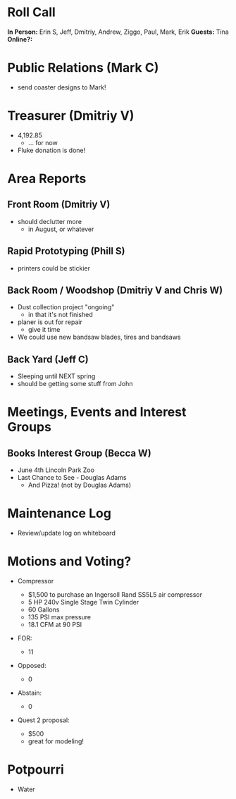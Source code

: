 # Roll Call
**In Person:** Erin S, Jeff, Dmitriy, Andrew, Ziggo, Paul, Mark, Erik
**Guests:** Tina
**Online?:** 
# Public Relations (Mark C)
  - send coaster designs to Mark!
# Treasurer (Dmitriy V)
- 4,192.85
  - ... for now
- Fluke donation is done!
# Area Reports
## Front Room (Dmitriy V)
- should declutter more
  - in August, or whatever
## Rapid Prototyping (Phill S)
- printers could be stickier
## Back Room / Woodshop (Dmitriy V and Chris W)
- Dust collection project "ongoing"
  - in that it's not finished
- planer is out for repair
  - give it time
- We could use new bandsaw blades, tires and bandsaws
## Back Yard (Jeff C)
- Sleeping until NEXT spring
- should be getting some stuff from John
# Meetings, Events and Interest Groups

## Books Interest Group (Becca W)
  - June 4th Lincoln Park Zoo
  - Last Chance to See - Douglas Adams
    - And Pizza! (not by Douglas Adams)
# Maintenance Log
- Review/update log on whiteboard
# Motions and Voting?
- Compressor
  - $1,500 to purchase an Ingersoll Rand SS5L5 air compressor
  - 5 HP 240v Single Stage Twin Cylinder
  - 60 Gallons
  - 135 PSI max pressure
  - 18.1 CFM at 90 PSI
- FOR: 
  - 11
- Opposed:
  - 0
- Abstain:
  - 0
  
- Quest 2 proposal:
  - $500
  - great for modeling!
# Potpourri
- Water
